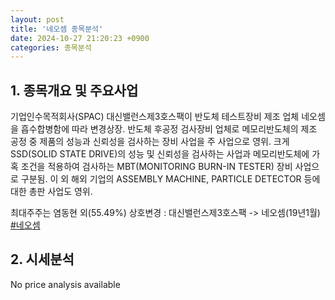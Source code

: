 ```yaml
---
layout: post
title: '네오셈 종목분석'
date: 2024-10-27 21:20:23 +0900
categories: 종목분석
---
```


## 1. 종목개요 및 주요사업

기업인수목적회사(SPAC) 대신밸런스제3호스팩이 반도체 테스트장비 제조 업체 네오셈을 흡수합병함에 따라 변경상장. 반도체 후공정 검사장비 업체로 메모리반도체의 제조 공정 중 제품의 성능과 신뢰성을 검사하는 장비 사업을 주 사업으로 영위. 크게 SSD(SOLID STATE DRIVE)의 성능 및 신뢰성을 검사하는 사업과 메모리반도체에 가혹 조건을 적용하여 검사하는 MBT(MONITORING BURN-IN TESTER) 장비 사업으로 구분됨. 이 외 해외 기업의 ASSEMBLY MACHINE, PARTICLE DETECTOR 등에 대한 총판 사업도 영위.  

최대주주는 염동현 외(55.49%) 상호변경 : 대신밸런스제3호스팩 -> 네오셈(19년1월)
[#네오셈](#)

## 2. 시세분석

No price analysis available
